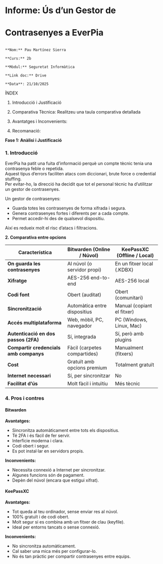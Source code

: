 # 

# **Informe: Ús d’un Gestor de** 

#                        **Contrasenyes a EverPia**

                                                                                                                             **Nom:** Pau Martínez Sierra  
                                                                                                                              **Curs:** 2b  
		                                                                                                              **Mòdul:** Seguretat Informàtica   
	                                                                                                              **Link doc:** Drive  
                                                                                                                             **Data**: 21/10/2025

ÍNDEX

1. Introducció i Justificació

2. Comparativa Tècnica: Realitzeu una taula comparativa detallada

3. Avantatges i Inconvenients: 

4. Recomanació:

**Fase 1: Anàlisi i Justificació** 

### **1\. Introducció**

EverPia ha patit una fuita d’informació perquè un compte tècnic tenia una contrasenya feble o repetida.  
 Aquest tipus d’errors faciliten atacs com diccionari, brute force o credential stuffing.  
 Per evitar-ho, la direcció ha decidit que tot el personal tècnic ha d’utilitzar un gestor de contrasenyes.

Un gestor de contrasenyes:

- Guarda totes les contrasenyes de forma xifrada i segura.  
- Genera contrasenyes fortes i diferents per a cada compte.  
- Permet accedir-hi des de qualsevol dispositiu.

Així es redueix molt el risc d’atacs i filtracions.

**2\. Comparativa entre opcions**

| Característica | Bitwarden (Online / Núvol) | KeePassXC (Offline / Local) |
| ----- | ----- | ----- |
| **On guarda les contrasenyes** | Al núvol (o servidor propi) | En un fitxer local (.KDBX) |
| **Xifratge** | AES-256 end-to-end | AES-256 local |
| **Codi font** | Obert (auditat) | Obert (comunitari) |
| **Sincronització** | Automàtica entre dispositius | Manual (copiant el fitxer) |
| **Accés multiplataforma** | Web, mòbil, PC, navegador | PC (Windows, Linux, Mac) |
| **Autenticació en dos passos (2FA)** | Sí, integrada | Sí, però amb plugins |
| **Compartir credencials amb companys** | Fàcil (carpetes compartides) | Manualment (fitxers) |
| **Cost** | Gratuït amb opcions premium | Totalment gratuït |
| **Internet necessari** | Sí, per sincronitzar | No |
| **Facilitat d’ús** | Molt fàcil i intuïtiu | Més tècnic |

### **4\. Pros i contres**

#### **Bitwarden**

**Avantatges:**

- Sincronitza automàticament entre tots els dispositius.  
- Té 2FA i és fàcil de fer servir.  
- Interfície moderna i clara.  
- Codi obert i segur.  
- Es pot instal·lar en servidors propis.

**Inconvenients:**

- Necessita connexió a Internet per sincronitzar.  
- Algunes funcions són de pagament.  
- Depèn del núvol (encara que estigui xifrat).

#### **KeePassXC**

**Avantatges:**

- Tot queda al teu ordinador, sense enviar res al núvol.  
- 100% gratuït i de codi obert.  
- Molt segur si es combina amb un fitxer de clau (keyfile).  
- Ideal per entorns tancats o sense connexió.

**Inconvenients:**

- No sincronitza automàticament.  
- Cal saber una mica més per configurar-lo.  
- No és tan pràctic per compartir contrasenyes entre equips.


